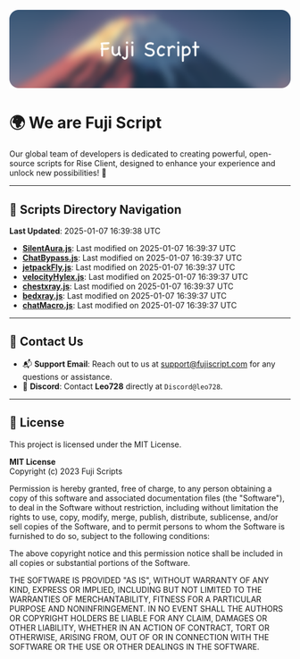 ![Banner](.github/b.webp)

# 🌍 **We are Fuji Script**

Our global team of developers is dedicated to creating powerful, open-source scripts for Rise Client, designed to enhance your experience and unlock new possibilities! 🌟

---
<!-- SCRIPTS_NAVIGATION_START -->
## 📂 **Scripts Directory Navigation**

**Last Updated**: 2025-01-07 16:39:38 UTC

- **[SilentAura.js](scripts/SilentAura.js)**: Last modified on 2025-01-07 16:39:37 UTC
- **[ChatBypass.js](scripts/ChatBypass.js)**: Last modified on 2025-01-07 16:39:37 UTC
- **[jetpackFly.js](scripts/jetpackFly.js)**: Last modified on 2025-01-07 16:39:37 UTC
- **[velocityHylex.js](scripts/velocityHylex.js)**: Last modified on 2025-01-07 16:39:37 UTC
- **[chestxray.js](scripts/chestxray.js)**: Last modified on 2025-01-07 16:39:37 UTC
- **[bedxray.js](scripts/bedxray.js)**: Last modified on 2025-01-07 16:39:37 UTC
- **[chatMacro.js](scripts/chatMacro.js)**: Last modified on 2025-01-07 16:39:37 UTC

<!-- SCRIPTS_NAVIGATION_END -->

---

## 💬 **Contact Us**  
- 📬 **Support Email**: Reach out to us at [support@fujiscript.com](mailto:support@fujiscript.com) for any questions or assistance.  
- 💬 **Discord**: Contact **Leo728** directly at `Discord@leo728`.

---

## 📜 **License**

This project is licensed under the MIT License.  

**MIT License**  
Copyright (c) 2023 Fuji Scripts  

Permission is hereby granted, free of charge, to any person obtaining a copy of this software and associated documentation files (the "Software"), to deal in the Software without restriction, including without limitation the rights to use, copy, modify, merge, publish, distribute, sublicense, and/or sell copies of the Software, and to permit persons to whom the Software is furnished to do so, subject to the following conditions:  

The above copyright notice and this permission notice shall be included in all copies or substantial portions of the Software.  

THE SOFTWARE IS PROVIDED "AS IS", WITHOUT WARRANTY OF ANY KIND, EXPRESS OR IMPLIED, INCLUDING BUT NOT LIMITED TO THE WARRANTIES OF MERCHANTABILITY, FITNESS FOR A PARTICULAR PURPOSE AND NONINFRINGEMENT. IN NO EVENT SHALL THE AUTHORS OR COPYRIGHT HOLDERS BE LIABLE FOR ANY CLAIM, DAMAGES OR OTHER LIABILITY, WHETHER IN AN ACTION OF CONTRACT, TORT OR OTHERWISE, ARISING FROM, OUT OF OR IN CONNECTION WITH THE SOFTWARE OR THE USE OR OTHER DEALINGS IN THE SOFTWARE.  
